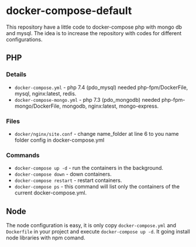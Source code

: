 # docker-compose-default

This repository have a little code to docker-compose php with mongo db and mysql. The idea is to increase the repository with codes for different configurations.
## PHP

### Details

- `docker-compose.yml` - php 7.4 (pdo_mysql) needed php-fpm/DockerFile, mysql, nginx:latest, redis. 
- `docker-compose-mongo.yml` - php 7.3 (pdo_mongodb) needed php-fpm-mongo/DockerFile, mongodb, nginx:latest, mongo-express. 

### Files
 - `docker/nginx/site.conf` - change name_folder at line 6 to you name folder config in docker-compose.yml

### Commands
 - `docker-compose up -d` - run the containers in the background.
 - `docker-compose down` - down containers.
 - `docker-compose restart` - restart containers.
 - `docker-compose ps` - this command will list only the containers of the current docker-compose.yml.

 ## Node

 The node configuration is easy, it is only copy `docker-compose.yml` and `Dockerfile` in your project and execute `docker-compose up -d`. It going install node libraries with npm comand.